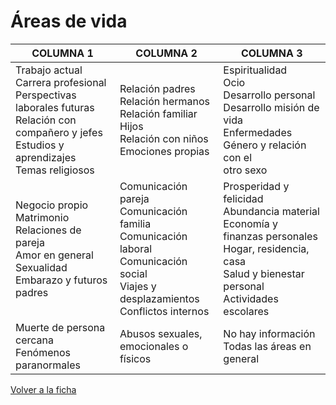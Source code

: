 # Áreas de vida

| COLUMNA 1                                                                                                                                                | COLUMNA 2                                                                                                                                     | COLUMNA 3                                                                                                                                                          |
|----------------------------------------------------------------------------------------------------------------------------------------------------------|-----------------------------------------------------------------------------------------------------------------------------------------------|--------------------------------------------------------------------------------------------------------------------------------------------------------------------|
| Trabajo actual<br>Carrera profesional<br>Perspectivas laborales futuras<br>Relación con compañero y jefes<br>Estudios y aprendizajes<br>Temas religiosos | Relación padres<br>Relación hermanos<br>Relación familiar<br>Hijos<br>Relación con niños<br>Emociones propias                                 | Espiritualidad<br>Ocio<br>Desarrollo personal<br>Desarrollo misión de vida<br>Enfermedades<br>Género y relación con el <br>otro sexo                               |
| Negocio propio<br>Matrimonio<br>Relaciones de pareja<br>Amor en general<br>Sexualidad<br>Embarazo y futuros padres                                       | Comunicación pareja<br>Comunicación familia<br>Comunicación laboral<br>Comunicación social<br>Viajes y desplazamientos<br>Conflictos internos | Prosperidad y felicidad<br>Abundancia material<br>Economía y finanzas personales<br>Hogar, residencia, casa<br>Salud y bienestar personal<br>Actividades escolares |
| Muerte de persona cercana<br>Fenómenos paranormales                                                                                                      | Abusos sexuales, <br>emocionales o físicos                                                                                                    | No hay información<br>Todas las áreas en general                                                                                                                   |

[Volver a la ficha](../ficha.md)
